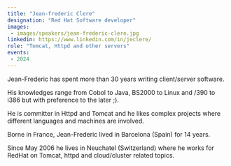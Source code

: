 ```yaml
---
title: "Jean-frederic Clere"
designation: "Red Hat Software developer"
images:
 - images/speakers/jean-frederic-clere.jpg
linkedin: https://www.linkedin.com/in/jeclere/
role: "Tomcat, Httpd and other servers"
events:
 - 2024
---
```


Jean-Frederic has spent more than 30 years writing client/server software.
 
 His knowledges range from Cobol to Java, BS2000 to Linux and /390 to i386 but with preference to the later ;).
 
 He is committer in Httpd and Tomcat and he likes complex projects where different languages and machines are involved.
 
 Borne in France, Jean-Frederic lived in Barcelona (Spain) for 14 years.
 
 Since May 2006 he lives in Neuchatel (Switzerland) where he works for RedHat on Tomcat, httpd and cloud/cluster related topics.